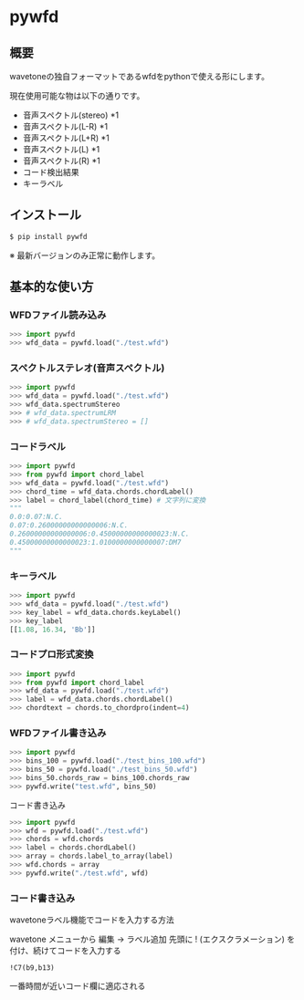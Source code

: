 # pywfd

## 概要
wavetoneの独自フォーマットであるwfdをpythonで使える形にします。

現在使用可能な物は以下の通りです。

- 音声スペクトル(stereo) *1
- 音声スペクトル(L-R) *1
- 音声スペクトル(L+R) *1
- 音声スペクトル(L) *1
- 音声スペクトル(R) *1
- コード検出結果
- キーラベル


## インストール
```sh
$ pip install pywfd
```
※ 最新バージョンのみ正常に動作します。

## 基本的な使い方

### WFDファイル読み込み
```python
>>> import pywfd
>>> wfd_data = pywfd.load("./test.wfd")
```
### スペクトルステレオ(音声スペクトル)
```python
>>> import pywfd
>>> wfd_data = pywfd.load("./test.wfd")
>>> wfd_data.spectrumStereo
>>> # wfd_data.spectrumLRM
>>> # wfd_data.spectrumStereo = []
```

### コードラベル
```python
>>> import pywfd
>>> from pywfd import chord_label
>>> wfd_data = pywfd.load("./test.wfd")
>>> chord_time = wfd_data.chords.chordLabel()
>>> label = chord_label(chord_time) # 文字列に変換
"""
0.0:0.07:N.C.
0.07:0.26000000000000006:N.C.
0.26000000000000006:0.45000000000000023:N.C.
0.45000000000000023:1.0100000000000007:DM7
"""
```

### キーラベル
```python
>>> import pywfd
>>> wfd_data = pywfd.load("./test.wfd")
>>> key_label = wfd_data.chords.keyLabel()
>>> key_label
[[1.08, 16.34, 'Bb']]
```

### コードプロ形式変換
```python
>>> import pywfd
>>> from pywfd import chord_label
>>> wfd_data = pywfd.load("./test.wfd")
>>> label = wfd_data.chords.chordLabel()
>>> chordtext = chords.to_chordpro(indent=4)
```

### WFDファイル書き込み
```python
>>> import pywfd
>>> bins_100 = pywfd.load("./test_bins_100.wfd")
>>> bins_50 = pywfd.load("./test_bins_50.wfd")
>>> bins_50.chords_raw = bins_100.chords_raw
>>> pywfd.write("test.wfd", bins_50)
```

コード書き込み
```python
>>> import pywfd
>>> wfd = pywfd.load("./test.wfd")
>>> chords = wfd.chords
>>> label = chords.chordLabel()
>>> array = chords.label_to_array(label)
>>> wfd.chords = array
>>> pywfd.write("./test.wfd", wfd)
```

### コード書き込み

wavetoneラベル機能でコードを入力する方法

wavetone メニューから 編集 -> ラベル追加
先頭に ! (エクスクラメーション) を付け、続けてコードを入力する

    !C7(b9,b13)

一番時間が近いコード欄に適応される